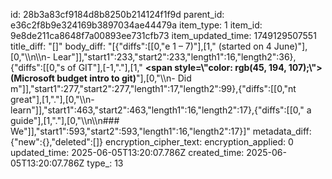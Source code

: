 id: 28b3a83cf9184d8b8250b214124f1f9d
parent_id: e36c2f8b9e324169b3897034ae44479a
item_type: 1
item_id: 9e8de211ca8648f7a00893ee731cfb73
item_updated_time: 1749129507551
title_diff: "[]"
body_diff: "[{\"diffs\":[[0,\"e 1 – 7)\"],[1,\" (started on 4 June)\"],[0,\"\\\n\\\n- Lear\"]],\"start1\":233,\"start2\":233,\"length1\":16,\"length2\":36},{\"diffs\":[[0,\"s of GIT\"],[-1,\".\"],[1,\" **<span style=\\\"color: rgb(45, 194, 107);\\\">(Microsoft budget intro to git)</span>**\"],[0,\"\\\n- Did m\"]],\"start1\":277,\"start2\":277,\"length1\":17,\"length2\":99},{\"diffs\":[[0,\"nt great\"],[1,\".\"],[0,\"\\\n- learn\"]],\"start1\":463,\"start2\":463,\"length1\":16,\"length2\":17},{\"diffs\":[[0,\" a guide\"],[1,\".\"],[0,\"\\\n\\\n### We\"]],\"start1\":593,\"start2\":593,\"length1\":16,\"length2\":17}]"
metadata_diff: {"new":{},"deleted":[]}
encryption_cipher_text: 
encryption_applied: 0
updated_time: 2025-06-05T13:20:07.786Z
created_time: 2025-06-05T13:20:07.786Z
type_: 13